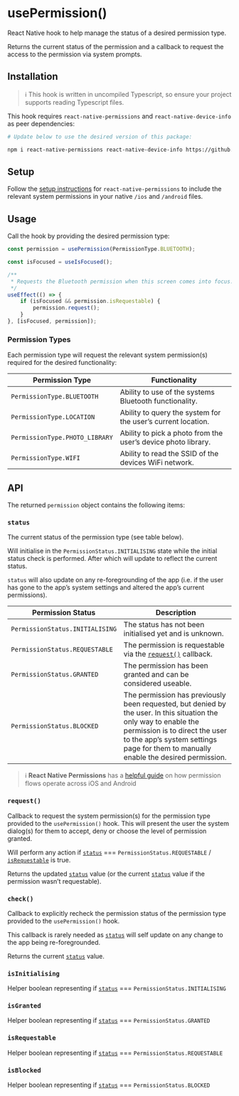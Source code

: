# usePermission()

React Native hook to help manage the status of a desired permission
type.

Returns the current status of the permission and a callback to request
the access to the permission via system prompts.

## Installation

> ℹ️ This hook is written in uncompiled Typescript, so ensure your project
> supports reading Typescript files.

This hook requires `react-native-permissions` and
`react-native-device-info` as peer dependencies:

```bash
# Update below to use the desired version of this package:

npm i react-native-permissions react-native-device-info https://github.com/CodeFishStudio/react-native-use-permission#v1.0.0
```

## Setup

Follow the [setup
instructions](https://github.com/zoontek/react-native-permissions#setup)
for `react-native-permissions` to include the relevant system permissions
in your native `/ios` and `/android` files.

## Usage

Call the hook by providing the desired permission type:

```javascript
const permission = usePermission(PermissionType.BLUETOOTH);

const isFocused = useIsFocused();

/**
 * Requests the Bluetooth permission when this screen comes into focus.
 */
useEffect(() => {
    if (isFocused && permission.isRequestable) {
        permission.request();
    }
}, [isFocused, permission]);
```

### Permission Types

Each permission type will request the relevant system permission(s)
required for the desired functionality:

| Permission Type                | Functionality                                                 |
| ------------------------------ | ------------------------------------------------------------- |
| `PermissionType.BLUETOOTH`     | Ability to use of the systems Bluetooth functionality.        |
| `PermissionType.LOCATION`      | Ability to query the system for the user’s current location.  |
| `PermissionType.PHOTO_LIBRARY` | Ability to pick a photo from the user’s device photo library. |
| `PermissionType.WIFI`          | Ability to read the SSID of the devices WiFi network.         |

## API

The returned `permission` object contains the following items:

### `status`

The current status of the permission type (see table below).

Will initialise in the
`PermissionStatus.INITIALISING` state while the initial status check is
performed. After which will update to reflect the current
status.

`status` will also update on any re-foregrounding of the app (i.e. if
the user has gone to the app’s system settings and altered the app’s
current permissions).

| Permission Status               | Description                                                                                                                                                                                                                               |
| ------------------------------- | ----------------------------------------------------------------------------------------------------------------------------------------------------------------------------------------------------------------------------------------- |
| `PermissionStatus.INITIALISING` | The status has not been initialised yet and is unknown.                                                                                                                                                                                   |
| `PermissionStatus.REQUESTABLE`  | The permission is requestable via the [`request()`](#request) callback.                                                                                                                                                                   |
| `PermissionStatus.GRANTED`      | The permission has been granted and can be considered useable.                                                                                                                                                                            |
| `PermissionStatus.BLOCKED`      | The permission has previously been requested, but denied by the user. In this situation the only way to enable the permission is to direct the user to the app’s system settings page for them to manually enable the desired permission. |

> ℹ️ **React Native Permissions** has a [helpful guide](https://github.com/zoontek/react-native-permissions#understanding-permission-flow) on how permission flows operate across iOS and Android

### `request()`

Callback to request the system permission(s) for the permission type
provided to the `usePermission()` hook. This will present the user the
system dialog(s) for them to accept, deny or choose the level of
permission granted.

Will perform any action if [`status`](#status) ===
`PermissionStatus.REQUESTABLE` / [`isRequestable`](#isrequestable) is true.

Returns the updated [`status`](#status) value (or the current [`status`](#status) value if the
permission wasn’t requestable).

### `check()`

Callback to explicitly recheck the permission status of the permission type provided to the
`usePermission()` hook.

This callback is rarely needed as [`status`](#status) will self update on any
change to the app being re-foregrounded.

Returns the current [`status`](#status) value.

### `isInitialising`

Helper boolean representing if [`status`](#status) === `PermissionStatus.INITIALISING`

### `isGranted`

Helper boolean representing if [`status`](#status) === `PermissionStatus.GRANTED`

### `isRequestable`

Helper boolean representing if [`status`](#status) === `PermissionStatus.REQUESTABLE`

### `isBlocked`

Helper boolean representing if [`status`](#status) === `PermissionStatus.BLOCKED`
